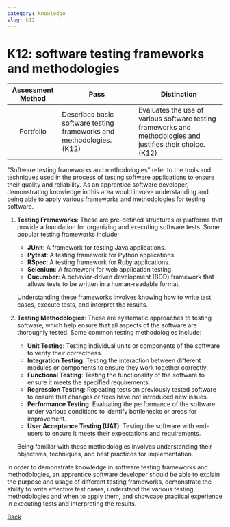 ```yaml
---
category: knowledge
slug: k12
---
```


# K12: software testing frameworks and methodologies

<!-- prettier-ignore -->
| Assessment Method | Pass | Distinction |
| :---: | --- | --- |
| Portfolio | Describes basic software testing frameworks and methodologies. (K12) | Evaluates the use of various software testing frameworks and methodologies and justifies their choice. (K12) |

"Software testing frameworks and methodologies" refer to the tools and
techniques used in the process of testing software applications to ensure their
quality and reliability. As an apprentice software developer, demonstrating
knowledge in this area would involve understanding and being able to apply
various frameworks and methodologies for testing software.

1. **Testing Frameworks**: These are pre-defined structures or platforms that
   provide a foundation for organizing and executing software tests. Some
   popular testing frameworks include:

   - **JUnit**: A framework for testing Java applications.
   - **Pytest**: A testing framework for Python applications.
   - **RSpec**: A testing framework for Ruby applications.
   - **Selenium**: A framework for web application testing.
   - **Cucumber**: A behavior-driven development (BDD) framework that allows
     tests to be written in a human-readable format.

   Understanding these frameworks involves knowing how to write test cases,
   execute tests, and interpret the results.

2. **Testing Methodologies**: These are systematic approaches to testing
   software, which help ensure that all aspects of the software are thoroughly
   tested. Some common testing methodologies include:

   - **Unit Testing**: Testing individual units or components of the software to
     verify their correctness.
   - **Integration Testing**: Testing the interaction between different modules
     or components to ensure they work together correctly.
   - **Functional Testing**: Testing the functionality of the software to ensure
     it meets the specified requirements.
   - **Regression Testing**: Repeating tests on previously tested software to
     ensure that changes or fixes have not introduced new issues.
   - **Performance Testing**: Evaluating the performance of the software under
     various conditions to identify bottlenecks or areas for improvement.
   - **User Acceptance Testing (UAT)**: Testing the software with end-users to
     ensure it meets their expectations and requirements.

   Being familiar with these methodologies involves understanding their
   objectives, techniques, and best practices for implementation.

In order to demonstrate knowledge in software testing frameworks and
methodologies, an apprentice software developer should be able to explain the
purpose and usage of different testing frameworks, demonstrate the ability to
write effective test cases, understand the various testing methodologies and
when to apply them, and showcase practical experience in executing tests and
interpreting the results.

[Back](../README.md)
